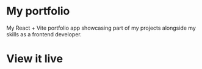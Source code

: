 # My portfolio 
My React + Vite portfolio app showcasing part of my projects alongside my skills as a frontend developer.

# View it live
